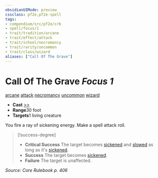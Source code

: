 ```yaml
---
obsidianUIMode: preview
cssclass: pf2e,pf2e-spell
tags:
- compendium/src/pf2e/crb
- spell/focus/1
- trait/tradition/arcane
- trait/effect/attack
- trait/school/necromancy
- trait/rarity/uncommon
- trait/class/wizard
aliases: ["Call Of The Grave"]
---
```

# Call Of The Grave *Focus 1*   
[arcane](arcane.md)  [attack](attack.md)  [necromancy](necromancy.md)  [uncommon](uncommon.md)  [wizard](rules/traits/wizard.md)  

- **Cast** [>>](chapter-9-playing-the-game.md#Actions "Two-Action") 
- **Range**30 foot
- **Targets**1 living creature

You fire a ray of sickening energy. Make a spell attack roll.

> [!success-degree] 
> - **Critical Success** The target becomes [sickened](conditions.md#Sickened) and [slowed](conditions.md#Slowed) as long as it's [sickened](conditions.md#Sickened).
> - **Success** The target becomes [sickened](conditions.md#Sickened).
> - **Failure** The target is unaffected.

*Source: Core Rulebook p. 406*